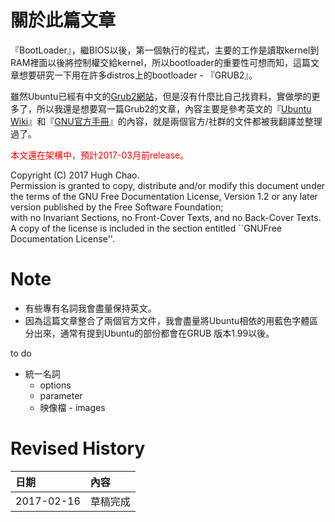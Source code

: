 # 關於此篇文章

『BootLoader』，繼BIOS以後，第一個執行的程式，主要的工作是讀取kernel到RAM裡面以後將控制權交給kernel，所以bootloader的重要性可想而知，這篇文章想要研究一下用在許多distros上的bootloader - 『GRUB2』。

雖然Ubuntu已經有中文的[Grub2網站](https://wiki.ubuntu-tw.org/index.php?title=Grub2)，但是沒有什麼比自己找資料，實做學的更多了，所以我還是想要寫一篇Grub2的文章，內容主要是參考英文的『[Ubuntu Wiki](https://help.ubuntu.com/community/Grub2)』和『[GNU官方手冊](https://www.gnu.org/software/grub/manual/html_node/)』的內容，就是兩個官方/社群的文件都被我翻譯並整理過了。

<font color="red">本文還在架構中，預計2017-03月前release。</font>

Copyright \(C\)  2017 Hugh Chao.  
  Permission is granted to copy, distribute and/or modify this document under the terms of the GNU Free Documentation License, Version 1.2 or any later version published by the Free Software Foundation;  
  with no Invariant Sections, no Front-Cover Texts, and no Back-Cover Texts.  A copy of the license is included in the section entitled \`\`GNUFree Documentation License''.

# Note
* 有些專有名詞我會盡量保持英文。
* 因為這篇文章整合了兩個官方文件，我會盡量將Ubuntu相依的用藍色字體區分出來，通常有提到Ubuntu的部份都會在GRUB 版本1.99以後。

to do

* 統一名詞
  * options
  * parameter 
  * 映像檔 - images


# Revised History
|日期|內容|
|:--|:--|
|2017-02-16|草稿完成|

